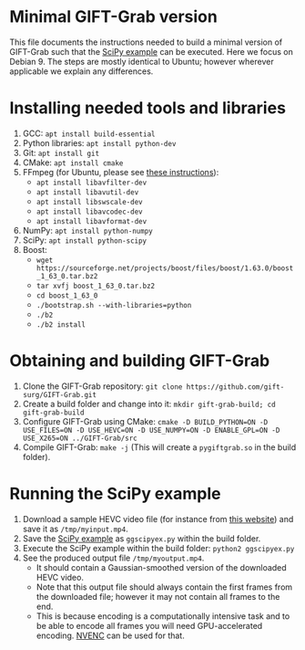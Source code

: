 # Minimal GIFT-Grab version

This file documents the instructions needed to build a minimal version of GIFT-Grab such that the [SciPy example][scipy-ex] can be executed.
Here we focus on Debian 9.
The steps are mostly identical to Ubuntu; however wherever applicable we explain any differences.

[scipy-ex]: http://gift-grab.readthedocs.io/en/latest/scipy.html#full-source-code


# Installing needed tools and libraries

1. GCC: `apt install build-essential`
1. Python libraries: `apt install python-dev`
1. Git: `apt install git`
1. CMake: `apt install cmake`
1. FFmpeg (for Ubuntu, please see [these instructions][ffmpeg-ubuntu]):
   - `apt install libavfilter-dev`
   - `apt install libavutil-dev`
   - `apt install libswscale-dev`
   - `apt install libavcodec-dev`
   - `apt install libavformat-dev`
1. NumPy: `apt install python-numpy`
1. SciPy: `apt install python-scipy`
1. Boost:
   - `wget https://sourceforge.net/projects/boost/files/boost/1.63.0/boost_1_63_0.tar.bz2`
   - `tar xvfj boost_1_63_0.tar.bz2`
   - `cd boost_1_63_0`
   - `./bootstrap.sh --with-libraries=python`
   - `./b2`
   - `./b2 install`


# Obtaining and building GIFT-Grab

1. Clone the GIFT-Grab repository: `git clone https://github.com/gift-surg/GIFT-Grab.git`
1. Create a build folder and change into it: `mkdir gift-grab-build; cd gift-grab-build`
1. Configure GIFT-Grab using CMake: `cmake -D BUILD_PYTHON=ON -D USE_FILES=ON -D USE_HEVC=ON -D USE_NUMPY=ON -D ENABLE_GPL=ON -D USE_X265=ON ../GIFT-Grab/src`
1. Compile GIFT-Grab: `make -j` (This will create a `pygiftgrab.so` in the build folder).


# Running the SciPy example

1. Download a sample HEVC video file (for instance from [this website][hevc-website]) and save it as `/tmp/myinput.mp4`.
1. Save the [SciPy example][scipy-ex] as `ggscipyex.py` within the build folder.
1. Execute the SciPy example within the build folder: `python2 ggscipyex.py`
1. See the produced output file `/tmp/myoutput.mp4`.
   - It should contain a Gaussian-smoothed version of the downloaded HEVC video.
   - Note that this output file should always contain the first frames from the downloaded file; however it may not contain all frames to the end.
   - This is because encoding is a computationally intensive task and to be able to encode all frames you will need GPU-accelerated encoding. [NVENC][gg-nvenc] can be used for that.

[ffmpeg-ubuntu]: doc/tips.md#ubuntu
[hevc-website]: https://x265.com/hevc-video-files/
[gg-nvenc]: doc/tips.md#nvenc
